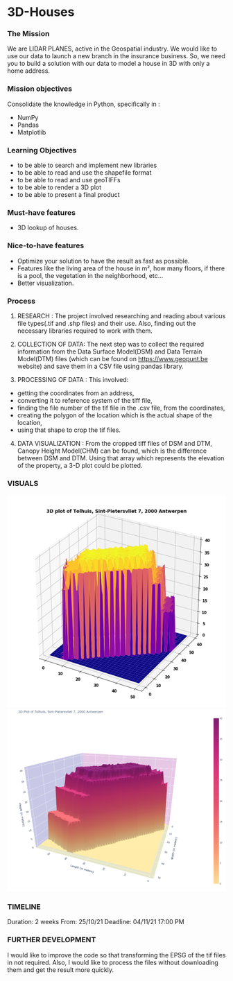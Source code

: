 # 3D-Houses

### The Mission

We are LIDAR PLANES, active in the Geospatial industry. We would like to use our data to launch a new branch in the insurance business. So, we need you to build a solution with our data to model a house in 3D with only a home address.

### Mission objectives

Consolidate the knowledge in Python, specifically in :

* NumPy
* Pandas
* Matplotlib

### Learning Objectives

* to be able to search and implement new libraries
* to be able to read and use the shapefile format
* to be able to read and use geoTIFFs
* to be able to render a 3D plot
* to be able to present a final product

### Must-have features

* 3D lookup of houses.

### Nice-to-have features

* Optimize your solution to have the result as fast as possible.
* Features like the living area of the house in m², how many floors, if there is a pool, the vegetation in the neighborhood, etc...
* Better visualization.

### Process 

1. RESEARCH : The project involved researching and reading about various file types(.tif and .shp files) and their use. Also, finding out the necessary libraries required to work with them.

2. COLLECTION OF DATA: The next step was to collect the required information from the Data Surface Model(DSM) and Data Terrain Model(DTM) files (which can be found on https://www.geopunt.be website) and save them in a CSV file using pandas library.

3. PROCESSING OF DATA : This involved:

* getting the coordinates from an address, 
* converting it to reference system of the tiff file, 
* finding the file number of the tif file in the .csv file, from the coordinates,
* creating the polygon of the location which is the actual shape of the location,
* using that shape to crop the tif files.

4. DATA VISUALIZATION : From the cropped tiff files of DSM and DTM, Canopy Height Model(CHM) can be found, which is the difference between DSM and DTM. Using that array which represents the elevation of the property, a 3-D plot could be plotted.

### VISUALS
![](The_Beacon_3D-Plot_matplotlib.png)
![](The_Beacon_3D-Plot_Plotly.png)


### TIMELINE

Duration: 2 weeks
From: 25/10/21
Deadline: 04/11/21 17:00 PM

### FURTHER DEVELOPMENT

I would like to improve the code so that transforming the EPSG of the tif files in not required. Also, I would like to process the files without downloading them and get the result more quickly.